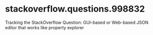 stackoverflow.questions.998832
==============================

Tracking the StackOverflow Question: GUI-based or Web-based JSON editor that works like property explorer
